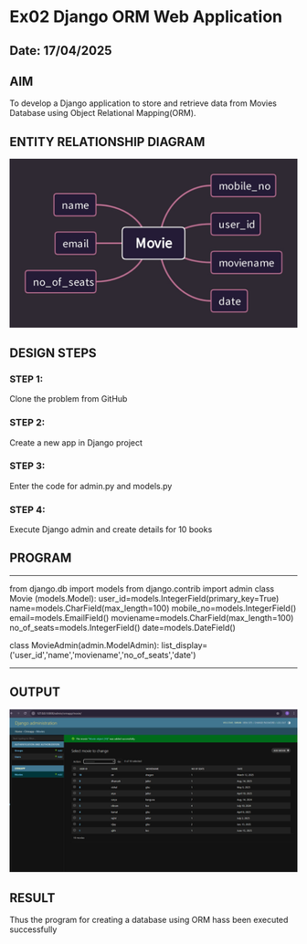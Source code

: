 # Ex02 Django ORM Web Application
## Date: 17/04/2025

## AIM
To develop a Django application to store and retrieve data from Movies Database using Object Relational Mapping(ORM).

## ENTITY RELATIONSHIP DIAGRAM
![alt text](<Movie (4).jpg>)



## DESIGN STEPS

### STEP 1:
Clone the problem from GitHub

### STEP 2:
Create a new app in Django project

### STEP 3:
Enter the code for admin.py and models.py

### STEP 4:
Execute Django admin and create details for 10 books

## PROGRAM
---
from django.db import models
from django.contrib import admin
class Movie (models.Model):
    user_id=models.IntegerField(primary_key=True)
    name=models.CharField(max_length=100)
    mobile_no=models.IntegerField()
    email=models.EmailField()
    moviename=models.CharField(max_length=100)
    no_of_seats=models.IntegerField()
    date=models.DateField()
    
 
class MovieAdmin(admin.ModelAdmin):
    list_display=('user_id','name','moviename','no_of_seats','date')

---



## OUTPUT
![alt text](<Screenshot 2025-04-17 090842.png>)


## RESULT
Thus the program for creating a database using ORM hass been executed successfully
